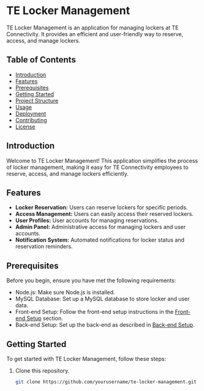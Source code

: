 # TE Locker Management

TE Locker Management is an application for managing lockers at TE Connectivity. It provides an efficient and user-friendly way to reserve, access, and manage lockers.

## Table of Contents
- [Introduction](#introduction)
- [Features](#features)
- [Prerequisites](#prerequisites)
- [Getting Started](#getting-started)
- [Project Structure](#project-structure)
- [Usage](#usage)
- [Deployment](#deployment)
- [Contributing](#contributing)
- [License](#license)

## Introduction

Welcome to TE Locker Management! This application simplifies the process of locker management, making it easy for TE Connectivity employees to reserve, access, and manage lockers efficiently.

## Features

- **Locker Reservation:** Users can reserve lockers for specific periods.
- **Access Management:** Users can easily access their reserved lockers.
- **User Profiles:** User accounts for managing reservations.
- **Admin Panel:** Administrative access for managing lockers and user accounts.
- **Notification System:** Automated notifications for locker status and reservation reminders.

## Prerequisites

Before you begin, ensure you have met the following requirements:

- Node.js: Make sure Node.js is installed.
- MySQL Database: Set up a MySQL database to store locker and user data.
- Front-end Setup: Follow the front-end setup instructions in the [Front-end Setup](#front-end-setup) section.
- Back-end Setup: Set up the back-end as described in [Back-end Setup](#back-end-setup).

## Getting Started

To get started with TE Locker Management, follow these steps:

1. Clone this repository.
   ```sh
   git clone https://github.com/yourusername/te-locker-management.git
